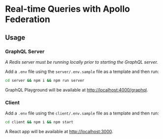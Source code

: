 # Real-time Queries with Apollo Federation

## Usage

### GraphQL Server

_A Redis server must be running locally prior to starting the GraphQL server._

Add a `.env` file using the `server/.env.sample` file as a template and then run:

```sh
cd server && npm i && npm run server
```

GraphQL Playground will be available at [http://localhost:4000/graphql](http://localhost:4000/graphql).

### Client

Add a `.env` file using the `client/.env.sample` file as a template and then run:

```sh
cd client && npm i && npm start
```

A React app will be available at [http://localhost:3000](http://localhost:3000).
